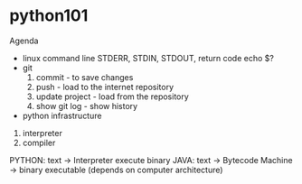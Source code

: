 # python101

Agenda
- linux command line
  STDERR, STDIN, STDOUT, return code
  echo $?
- git
  1. commit - to save changes
  2. push - load to the internet repository
  3. update project - load from the repository
  4. show git log - show history
- python infrastructure
 1. interpreter
 2. compiler

PYTHON: text -> Interpreter execute binary 
JAVA: text -> Bytecode Machine -> binary executable (depends on computer architecture)